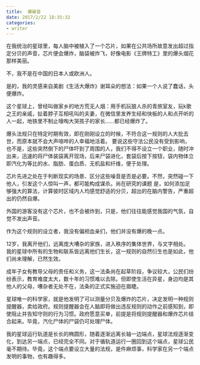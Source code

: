 ```yaml
---
title:  爆破音
date: 2017/2/22 18:35:32
categories: 
- writer
---
```

在我统治的星球里，每人脑中被植入了一个芯片，如果在公共场所故意发出超过指定分贝的声音，芯片便会爆炸，脑袋被炸飞，好像电影《王牌特工》里的爆头烟花那样美丽。

不，我不是在中国的日本人或欧洲人。

是的，我的灵感来自美剧《生活大爆炸》谢耳朵的想法：如果一个人说了蠢话，头便爆炸。

这个星球上，曾经叫做家乡的地方荒无人烟：用手机玩狼人杀的青旅室友，玩k歌之王的亲戚，扯着脖子互相吼叫的夫妻，在微信里发养生经和快板的人和点开听的人一起，地铁里不制止嚎啕大哭孩子的家长……都已经爆炸了。

爆头法规只在特定时期有效，即在刚刚设立的时候，不符合这一规则的人大批去世，而原本就不会大声喧哗的人幸福地活着。
要说这些守法公民没有受到影响，也不是，这些突然倒下的尸体吓到了周围的人，我们不得不设立一个职业，随时冲出来，迅速的将尸体装袋离开现场，后来尸袋进化，套袋后按下按钮，袋内物体立即汽化为等比的水、脂肪、蛋白质、无机盐和纤维，便于处理。

芯片先进之处在于判断现实的场景、区分这些噪音是否是必要。不然，突然碰一下他人，引发这个人惊叫一声，都可能构成谋杀。尚在研究的课题 是，如何添加足够强大的算法，计算彼时区域内人均感觉舒适的分贝，超出的在脑内警告，严重超出的仍然自爆。

外国的游客没有这个芯片，也不会被炸到，只是，他们往往能感觉我国的气氛，自觉不发出声音。

作为这个规则的设立者，我没有偏袒血亲们，他们并没有爆的晚一点。

12岁，我离开他们，远离庞大嘈杂的家族，进入秩序的集体世界，与文字相处。我的星球中所有的生物和联系皆远离他们生长，这一规则的自然衍生也是如此，他们尚未理解，已然生效。

成年子女有教导父母的责任和义务，这一法条尚在起草阶段，争议较大，公民们纷纷表示，教育难度太大，数十年的习惯难以去除。但即使生活在异星，身边均是其他人的父母，嘈杂者无处不在，法条的正式实施迫在眉睫。

星球唯一的科学家，就是他发明了可以测量分贝及爆炸的芯片，决定发明一种规则提醒器，卖给政府。规则提醒器会在人脑即将做出违反规则的动作之前感知到，即使阻止并告知守则的行为习惯。政府愿意买单，前提是将规则提醒器和爆炸芯片结合起来。毕竟，汽化尸体的尸袋仍可处理尸体。

我的星球运行轨道是长长的椭圆形，随着逐渐远离长轴一边端点，星球法规逐渐变化，到达另一端点，已经完全不同。对于循轨道运行一圈回到这个端点，星球公民毫不期待。毕竟，这个端点要设立大量的法规，是件麻烦事，科学家在另一个端点发明的事物，也有趣得多。 